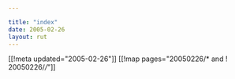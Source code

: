 ```yaml
---

title: "index"
date: 2005-02-26
layout: rut
---
```


[[!meta updated="2005-02-26"]]
[[!map pages="20050226/* and ! 20050226/*/*"]]
